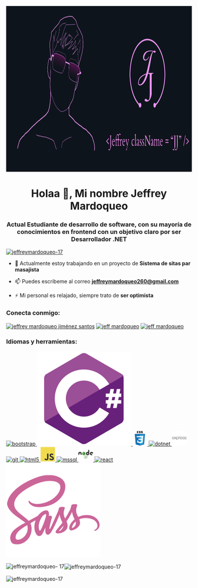 <head>
 <link rel="stylesheet" href="style.css">
<link>
</head>
<div class = "header">
<div class = "imgenes">
<img class = "perfil"src="./PROPUESTA1.svg" alt="Mi silueta" width="900" height="450" >  </div>
</div>

<h1 align="center">Holaa 👋, Mi nombre Jeffrey Mardoqueo</h1>
<h3 align="center">Actual Estudiante de desarrollo de software, con su mayoría de conocimientos en frontend con un objetivo claro por ser Desarrollador .NET </h3>

<p align="left"> <a href="https://github.com/ryo-ma/github-profile-tropic"><img src="https://github-profile-tropico .vercel.app/?username=jeffreymardoqueo-17" alt="jeffreymardoqueo-17" /></a> </p>

- 🔭 Actualmente estoy trabajando en un proyecto de **Sistema de sitas par masajista**

- 📫 Puedes escribeme al correo **jeffreymardoqueo260@gmail.com**

- ⚡ Mi personal es relajado, siempre trato de **ser optimista**

<h3 align="left">Conecta conmigo:</h3>
<p align="left ">
<a href="https://linkedin.com/in/jeffrey mardoqueo jiménez santos" target="blank"><img align="center" src="https://raw.githubusercontent.com/rahuldkjain/ github-profile-readme-generator/master/src/images/icons/Social/linked-in-alt.svg" alt="jeffrey mardoqueo jiménez santos" height="30" width="40" /></a>
<a href="https://fb.com/jeff mardoqueo" target="blank"><img align="center" src="https://raw.githubusercontent.com/rahuldkjain/github-profile-readme- generador/master/src/images/icons/Social/facebook.svg" alt="jeff mardoqueo" height="30" width="40" /></a>
<a href="https://instagram.com /jeff mardoqueo" target="blank"><img align="center" src="https://raw.githubusercontent.com/rahuldkjain/github-profile-readme-generator/master/src/images/icons/Social/ instagram.svg" alt="jeff mardoqueo" height="30" width="40" /></a>
</p>

<h3 align="left">Idiomas y herramientas:</h3>
<p align="left"> <a href="https://getbootstrap.com" target="_blank" rel="noreferrer"> <img src="https://raw.githubusercontent.com/devicons/devicon /master/icons/bootstrap/bootstrap-plain-wordmark.svg" alt="bootstrap" width="40" height="40"/> </a> <a href="https://www.w3schools.com /cs/" target="_blank" rel="noreferrer"> <img src="https://raw.githubusercontent.com/devicons/devicon/master/icons/csharp/csharp-original.svg" alt="csharp " ancho="40" alto="40"/> </a> <a href="https://www.w3schools.com/css/" target="_blank" rel="noreferrer"> <img src= "https://raw.githubusercontent.com/devicons/devicon/master/icons/css3/css3-original-wordmark.svg" alt="css3" width="40" height="40"/> </a> <a href="https://dotnet.microsoft.com/" target="_blank" rel="noreferrer"> <img src="https://raw.githubusercontent.com/devicons/devicon/master/icons/ dot-net/dot-net-original-wordmark.svg" alt="dotnet" width="40" height="40"/> </a> <a href="https://expressjs.com" target= "_blank" rel="noreferrer"> <img src="https://raw.githubusercontent.com/devicons/devicon/master/icons/express/express-original-wordmark.svg" alt="express" width=" 40" altura="40"/> </a> <a href="https://git-scm.com/" target="_blank" rel="noreferrer"> <img src="https://www .vectorlogo.zone/logos/git-scm/git-scm-icon.svg" alt="git" width="40" height="40"/> </a> <a href="https://www .w3.org/html/" target="_blank" rel="noreferrer"> <img src="https://raw.githubusercontent.com/devicons/devicon/master/icons/html5/html5-original-wordmark. svg" alt="html5" width="40" height="40"/> </a> <a href="https://developer.mozilla.org/en-US/docs/Web/JavaScript" target= "_blank" rel="noreferrer"> <img src="https://raw.githubusercontent.com/devicons/devicon/master/icons/javascript/javascript-original.svg" alt="javascript" width="40" altura="40"/> </a> <a href="https://www.microsoft.com/en-us/sql-server" target="_blank" rel="noreferrer"> <img src=" https://www.svgrepo.com/show/303229/microsoft-sql-server-logo.svg" alt="mssql" width="40" height="40"/> </a> <a href="https://nodejs.org" target="_blank" rel="noreferrer"> <img src="https://raw.githubusercontent.com/devicons/devicon/master/icons/nodejs/nodejs-original-wordmark.svg" alt="nodejs" ancho ="40" height="40"/> </a> <a href="https://reactjs.org/" target="_blank" rel="noreferrer"> <img src="https://raw .githubusercontent.com/devicons/devicon/master/icons/react/react-original-wordmark.svg" alt="react" width="40" height="40"/> </a> <a href="https ://sass-lang.com" target="_blank" rel="noreferrer"> <img src="https://raw.githubusercontent.com/devicons/devicon/master/icons/sass/sass-original.svg " alt="sass" ancho="40" alto="40"/> </a> </p>

<p><img align="left" src="https://github-readme-stats.vercel.app/api/top-langs?username=jeffreymardoqueo-17&show_icons=true&locale=en&layout=compact" alt="jeffreymardoqueo- 17" /></p>

<p> <img align="center" src="https://github-readme-stats.vercel.app/api?username=jeffreymardoqueo-17&show_icons=true&locale=en" alt ="jeffreymardoqueo-17" /></p>

<p><img align="center" src="https://github-readme-streak-stats.herokuapp.com/?user=jeffreymardoqueo-17&" alt= "jeffreymardoqueo-17" /></p>

